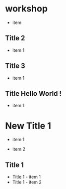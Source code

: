 # workshop


* item

## Title 2

* item 1

## Title 3

* item 1



## Title Hello World !

* item 1


# New Title 1

* item 1

* item 2

## Title 1

* Title 1 - item 1
* Title 1 - item 2
